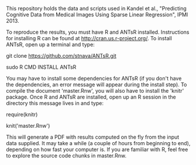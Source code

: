 This repository holds the data and scripts used in Kandel et al., "Predicting Cognitive Data from Medical Images Using
Sparse Linear Regression", IPMI 2013.  

To reproduce the results, you must have R and ANTsR installed.  Instructions for installing R can be found at
http://cran.us.r-project.org/.  To install ANTsR, open up a terminal and type:

git clone https://github.com/stnava/ANTsR.git

sudo R CMD INSTALL ANTsR

You may have to install some dependencies for ANTsR (if you don't have the dependencies, an error message will appear
during the install step).  To compile the document 'master.Rnw', you will also have to install the 'knitr' package.  Once R and ANTsR are installed, open up an R session in the directory this message lives in and type: 

require(knitr)

knit('master.Rnw')

This will generate a PDF with results computed on the fly from the input data supplied.  It may take a while (a couple of
hours from beginning to end), depending on how fast your computer is.  If you are familiar with R, feel free to explore the source code chunks in master.Rnw.

